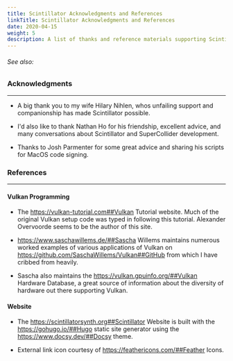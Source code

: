```yaml
---
title: Scintillator Acknowledgments and References
linkTitle: Scintillator Acknowledgments and References
date: 2020-04-15
weight: 5
description: A list of thanks and reference materials supporting Scintillator development
---
```

<!-- generated file, please edit the original .schelp file(in the Scintillator repository) and then run schelpToMarkDown.scdscript to regenerate. -->
###### See also: 



### Acknowledgments
---

<ul>
<li>

A big thank you to my wife Hilary Nihlen, whos unfailing support and companionship has made Scintillator possible.

<li>

I'd also like to thank Nathan Ho for his friendship, excellent advice, and many conversations about Scintillator and SuperCollider development.

<li>

Thanks to Josh Parmenter for some great advice and sharing his scripts for MacOS code signing.

</ul>


### References
---



#### Vulkan Programming

<ul>
<li>

The https://vulkan-tutorial.com##Vulkan Tutorial website. Much of the original Vulkan setup code was typed in following this tutorial. Alexander Overvoorde seems to be the author of this site.

<li>

https://www.saschawillems.de/##Sascha Willems maintains numerous worked examples of various applications of Vulkan on https://github.com/SaschaWillems/Vulkan##GitHub from which I have cribbed from heavily.

<li>

Sascha also maintains the https://vulkan.gpuinfo.org/##Vulkan Hardware Database, a great source of information about the diversity of hardware out there supporting Vulkan.

</ul>


#### Website

<ul>
<li>

The https://scintillatorsynth.org##Scintillator Website is built with the https://gohugo.io/##Hugo static site generator using the https://www.docsy.dev/##Docsy theme.

<li>

External link icon courtesy of https://feathericons.com/##Feather Icons.

</ul>




